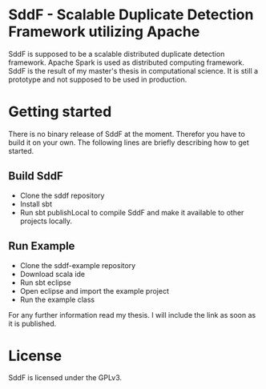 # SddF - Scalable Duplicate Detection Framework utilizing Apache
SddF is supposed to be a scalable distributed duplicate detection framework.
Apache Spark is used as distributed computing framework.
SddF is the result of my master's thesis in computational science.
It is still a prototype and not supposed to be used in production.

# Getting started
There is no binary release of SddF at the moment.
Therefor you have to build it on your own.
The following lines are briefly describing how to get started.

## Build SddF
* Clone the sddf repository
* Install sbt
* Run sbt publishLocal to compile SddF and make it available to other projects locally.

## Run Example
* Clone the sddf-example repository
* Download scala ide
* Run sbt eclipse
* Open eclipse and import the example project
* Run the example class

For any further information read my thesis.
I will include the link as soon as it is published.

# License
SddF is licensed under the GPLv3.
